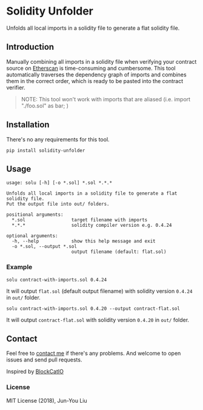 # Solidity Unfolder

Unfolds all local imports in a solidity file to generate a flat solidity file.


## Introduction
Manually combining all imports in a solidity file when verifying your contract source on [Etherscan](https://etherscan.io) is time-consuming and cumbersome. This tool automatically traverses the dependency graph of imports and combines them in the correct order, which is ready to be pasted into the contract verifier.

> NOTE: This tool won't work with imports that are aliased (i.e. import "./foo.sol" as bar; )


## Installation

There's no any requirements for this tool.

```
pip install solidity-unfolder
```


## Usage

```
usage: solu [-h] [-o *.sol] *.sol *.*.*

Unfolds all local imports in a solidity file to generate a flat solidity file.
Put the output file into out/ folders.

positional arguments:
  *.sol                 target filename with imports
  *.*.*                 solidity compiler version e.g. 0.4.24

optional arguments:
  -h, --help            show this help message and exit
  -o *.sol, --output *.sol
                        output filename (default: flat.sol)
```

### Example

```
solu contract-with-imports.sol 0.4.24
```
It will output `flat.sol` (default output filename) with solidity version `0.4.24` in `out/` folder.

```
solu contract-with-imports.sol 0.4.20 --output contract-flat.sol
```
It will output `contract-flat.sol` with solidity version `0.4.20` in `out/` folder.


## 	Contact
Feel free to [contact me](mailto:junyouliu9@gmail.com) if there's any problems. And welcome to open issues and send pull requests.

Inspired by [BlockCatIO](https://github.com/BlockCatIO/solidity-flattener)

### License

MIT License (2018), Jun-You Liu
